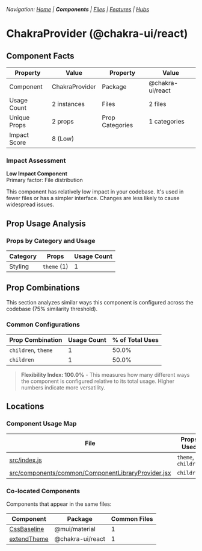 
*Navigation: [Home](../../index.md) | **Components** | [Files](../../files.md) | [Features](../../features.md) | [Hubs](../../hubs.md)*



# ChakraProvider (@chakra-ui/react)

## Component Facts

| Property | Value | Property | Value |
|----------|-------|----------|-------|
| Component | ChakraProvider | Package | @chakra-ui/react |
| Usage Count | 2 instances | Files | 2 files |
| Unique Props | 2 props | Prop Categories | 1 categories |
| Impact Score | 8 (Low) | | |

### Impact Assessment

**Low Impact Component**  
Primary factor: File distribution

This component has relatively low impact in your codebase. It&#x27;s used in fewer files or has a simpler interface. Changes are less likely to cause widespread issues.

## Prop Usage Analysis

### Props by Category and Usage

| Category | Props | Usage Count |
|----------|-------|-------------|
| Styling | `theme` (1) | 1 |

## Prop Combinations

This section analyzes similar ways this component is configured across the codebase (75% similarity threshold).

### Common Configurations

| Prop Combination | Usage Count | % of Total Uses |
|------------------|-------------|----------------|
| `children`, `theme` | 1 | 50.0% |
| `children` | 1 | 50.0% |

> **Flexibility Index: 100.0%** - This measures how many different ways the component is configured relative to its total usage. Higher numbers indicate more versatility.

## Locations

### Component Usage Map

| File | Props Used | Prop Categories |
|------|------------|----------------|
| [src/index.js](https://github.com/star4beam/react-import-analyzer/blob/main/test-project/src/index.js) | `theme`, `children` | 2 |
| [src/components/common/ComponentLibraryProvider.jsx](https://github.com/star4beam/react-import-analyzer/blob/main/test-project/src/components/common/ComponentLibraryProvider.jsx) | `children` | 1 |

### Co-located Components
Components that appear in the same files:

| Component | Package | Common Files |
|-----------|---------|--------------|
| [CssBaseline](../@mui_material/CssBaseline.md) | @mui/material | 1 |
| [extendTheme](../@chakra-ui_react/extendTheme.md) | @chakra-ui/react | 1 |
